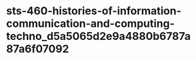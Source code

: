 # sts-460-histories-of-information-communication-and-computing-techno_d5a5065d2e9a4880b6787a87a6f07092
